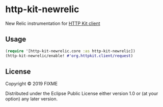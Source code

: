# http-kit-newrelic

New Relic instrumentation for [HTTP Kit client](http://www.http-kit.org/client.html#options)

## Usage

```clojure
(require '[http-kit-newrelic.core :as http-kit-newrelic])
(http-kit-newrelic/enable! #'org.httpkit.client/request)
```

## License

Copyright © 2019 FIXME

Distributed under the Eclipse Public License either version 1.0 or (at
your option) any later version.
